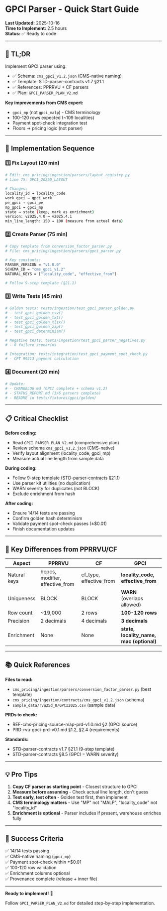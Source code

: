 # GPCI Parser - Quick Start Guide

**Last Updated:** 2025-10-16  
**Time to Implement:** 2.5 hours  
**Status:** ✅ Ready to code

---

## 🎯 **TL;DR**

Implement GPCI parser using:
- ✅ Schema: `cms_gpci_v1.2.json` (CMS-native naming)
- ✅ Template: STD-parser-contracts v1.7 §21.1
- ✅ References: PPRRVU + CF parsers
- ✅ Plan: `GPCI_PARSER_PLAN_V2.md`

**Key improvements from CMS expert:**
- `gpci_mp` (not `gpci_malp`) - CMS terminology
- 100-120 rows expected (~109 localities)
- Payment spot-check integration test
- Floors → pricing logic (not parser)

---

## 🚀 **Implementation Sequence**

### 1️⃣ Fix Layout (20 min)
```bash
# Edit: cms_pricing/ingestion/parsers/layout_registry.py
# Line 75: GPCI_2025D_LAYOUT

# Changes:
locality_id → locality_code
work_gpci → gpci_work
pe_gpci → gpci_pe
mp_gpci → gpci_mp
state → state (keep, mark as enrichment)
version: v2025.4.0 → v2025.4.1
min_line_length: 150 → 100 (measure from actual data)
```

### 2️⃣ Create Parser (75 min)
```bash
# Copy template from conversion_factor_parser.py
# File: cms_pricing/ingestion/parsers/gpci_parser.py

# Key constants:
PARSER_VERSION = "v1.0.0"
SCHEMA_ID = "cms_gpci_v1.2"
NATURAL_KEYS = ["locality_code", "effective_from"]

# Follow 9-step template (§21.1)
```

### 3️⃣ Write Tests (45 min)
```bash
# Golden tests: tests/ingestion/test_gpci_parser_golden.py
# - test_gpci_golden_csv()
# - test_gpci_golden_txt()
# - test_gpci_golden_xlsx()
# - test_gpci_golden_zip()
# - test_gpci_determinism()

# Negative tests: tests/ingestion/test_gpci_parser_negatives.py
# - 8 failure scenarios

# Integration: tests/integration/test_gpci_payment_spot_check.py
# - CPT 99213 payment calculation
```

### 4️⃣ Document (20 min)
```bash
# Update:
# - CHANGELOG.md (GPCI complete + schema v1.2)
# - STATUS_REPORT.md (3/6 parsers complete)
# - README in tests/fixtures/gpci/golden/
```

---

## 📋 **Critical Checklist**

**Before coding:**
- Read `GPCI_PARSER_PLAN_V2.md` (comprehensive plan)
- Review schema `cms_gpci_v1.2.json` (CMS-native)
- Verify layout alignment (locality_code, gpci_mp)
- Measure actual line length from sample data

**During coding:**
- Follow 9-step template (STD-parser-contracts §21.1)
- Use parser kit utilities (no duplication)
- WARN severity for duplicates (not BLOCK)
- Exclude enrichment from hash

**After coding:**
- Ensure 14/14 tests are passing
- Confirm golden hash determinism
- Validate payment spot-check passes (±$0.01)
- Finish documentation updates

---

## 🔑 **Key Differences from PPRRVU/CF**

| Aspect | PPRRVU | CF | GPCI |
|--------|--------|----|----|
| Natural keys | hcpcs, modifier, effective_from | cf_type, effective_from | **locality_code, effective_from** |
| Uniqueness | BLOCK | BLOCK | **WARN** (overlaps allowed) |
| Row count | ~19,000 | 2 rows | **100-120 rows** |
| Precision | 2 decimals | 4 decimals | **3 decimals** |
| Enrichment | None | None | **state, locality_name, mac (optional)** |

---

## 📚 **Quick References**

**Files to read:**
- `cms_pricing/ingestion/parsers/conversion_factor_parser.py` (best template)
- `cms_pricing/ingestion/contracts/cms_gpci_v1.2.json` (schema)
- `sample_data/rvu25d_0/GPCI2025.csv` (sample data)

**PRDs to check:**
- REF-cms-pricing-source-map-prd-v1.0.md §2 (GPCI source)
- PRD-rvu-gpci-prd-v0.1.md §1.2, §2.4 (requirements)

**Standards:**
- STD-parser-contracts v1.7 §21.1 (9-step template)
- STD-parser-contracts §8.5 (GPCI = WARN severity)

---

## 💡 **Pro Tips**

1. **Copy CF parser as starting point** - Closest structure to GPCI
2. **Measure before assuming** - Check actual line length, don't guess
3. **Test early, test often** - Golden test first, then implement
4. **CMS terminology matters** - Use "MP" not "MALP", "locality_code" not "locality_id"
5. **Enrichment is optional** - Parser includes if present, warehouse enriches fully

---

## 🎯 **Success Criteria**

✅ 14/14 tests passing  
✅ CMS-native naming (`gpci_mp`)  
✅ Payment spot-check within ±$0.01  
✅ 100-120 row validation  
✅ Enrichment columns optional  
✅ Provenance complete (release + inner file)  

---

**Ready to implement!** 🚀

Follow `GPCI_PARSER_PLAN_V2.md` for detailed step-by-step implementation.

